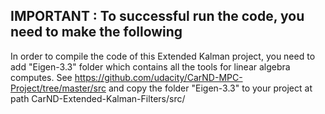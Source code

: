 ## IMPORTANT : To successful run the code, you need to make the following

In order to compile the code of this Extended Kalman project, you need to add "Eigen-3.3" folder which contains all the tools for linear algebra computes.
See https://github.com/udacity/CarND-MPC-Project/tree/master/src and copy the folder "Eigen-3.3" to your project at path CarND-Extended-Kalman-Filters/src/
